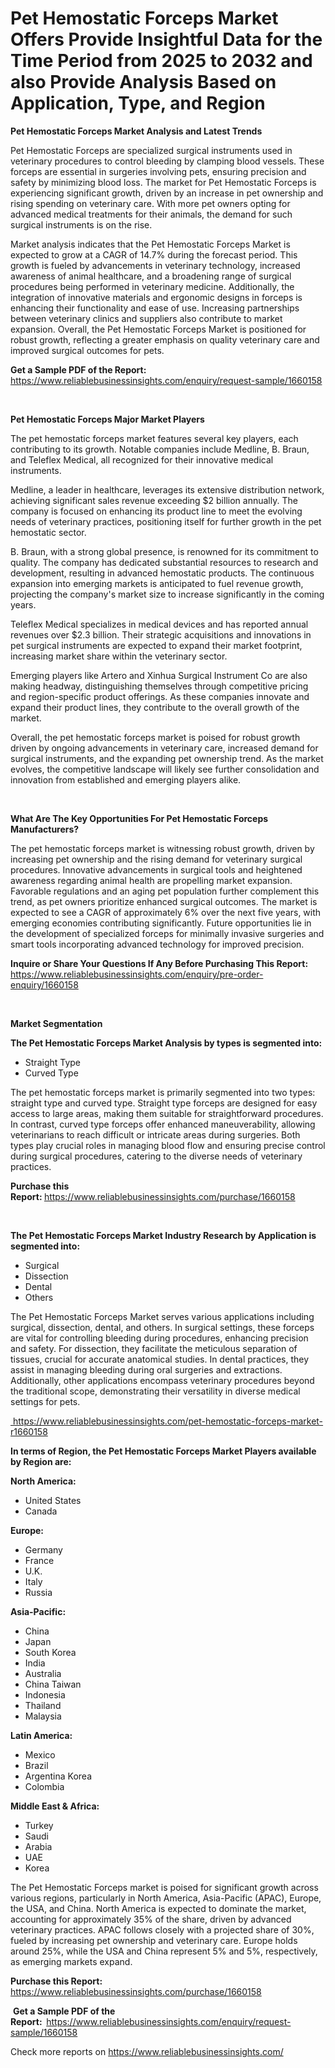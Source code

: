 <p><h1>Pet Hemostatic Forceps Market Offers Provide Insightful Data for the Time Period from 2025 to 2032 and also Provide Analysis Based on Application, Type, and Region</h1></p><p><strong>Pet Hemostatic Forceps Market Analysis and Latest Trends</strong></p>
<p><p>Pet Hemostatic Forceps are specialized surgical instruments used in veterinary procedures to control bleeding by clamping blood vessels. These forceps are essential in surgeries involving pets, ensuring precision and safety by minimizing blood loss. The market for Pet Hemostatic Forceps is experiencing significant growth, driven by an increase in pet ownership and rising spending on veterinary care. With more pet owners opting for advanced medical treatments for their animals, the demand for such surgical instruments is on the rise.</p><p>Market analysis indicates that the Pet Hemostatic Forceps Market is expected to grow at a CAGR of 14.7% during the forecast period. This growth is fueled by advancements in veterinary technology, increased awareness of animal healthcare, and a broadening range of surgical procedures being performed in veterinary medicine. Additionally, the integration of innovative materials and ergonomic designs in forceps is enhancing their functionality and ease of use. Increasing partnerships between veterinary clinics and suppliers also contribute to market expansion. Overall, the Pet Hemostatic Forceps Market is positioned for robust growth, reflecting a greater emphasis on quality veterinary care and improved surgical outcomes for pets.</p></p>
<p><strong>Get a Sample PDF of the Report:&nbsp;</strong> <a href="https://www.reliablebusinessinsights.com/enquiry/request-sample/1660158?utm_campaign=1106&utm_medium=2&utm_source=Github&utm_content=ia&utm_term=17012025&utm_id=pet-hemostatic-forceps">https://www.reliablebusinessinsights.com/enquiry/request-sample/1660158</a></p>
<p>&nbsp;</p>
<p><strong>Pet Hemostatic Forceps Major Market Players</strong></p>
<p><p>The pet hemostatic forceps market features several key players, each contributing to its growth. Notable companies include Medline, B. Braun, and Teleflex Medical, all recognized for their innovative medical instruments.</p><p>Medline, a leader in healthcare, leverages its extensive distribution network, achieving significant sales revenue exceeding $2 billion annually. The company is focused on enhancing its product line to meet the evolving needs of veterinary practices, positioning itself for further growth in the pet hemostatic sector.</p><p>B. Braun, with a strong global presence, is renowned for its commitment to quality. The company has dedicated substantial resources to research and development, resulting in advanced hemostatic products. The continuous expansion into emerging markets is anticipated to fuel revenue growth, projecting the company's market size to increase significantly in the coming years.</p><p>Teleflex Medical specializes in medical devices and has reported annual revenues over $2.3 billion. Their strategic acquisitions and innovations in pet surgical instruments are expected to expand their market footprint, increasing market share within the veterinary sector.</p><p>Emerging players like Artero and Xinhua Surgical Instrument Co are also making headway, distinguishing themselves through competitive pricing and region-specific product offerings. As these companies innovate and expand their product lines, they contribute to the overall growth of the market.</p><p>Overall, the pet hemostatic forceps market is poised for robust growth driven by ongoing advancements in veterinary care, increased demand for surgical instruments, and the expanding pet ownership trend. As the market evolves, the competitive landscape will likely see further consolidation and innovation from established and emerging players alike.</p></p>
<p>&nbsp;</p>
<p><strong>What Are The Key Opportunities For Pet Hemostatic Forceps Manufacturers?</strong></p>
<p><p>The pet hemostatic forceps market is witnessing robust growth, driven by increasing pet ownership and the rising demand for veterinary surgical procedures. Innovative advancements in surgical tools and heightened awareness regarding animal health are propelling market expansion. Favorable regulations and an aging pet population further complement this trend, as pet owners prioritize enhanced surgical outcomes. The market is expected to see a CAGR of approximately 6% over the next five years, with emerging economies contributing significantly. Future opportunities lie in the development of specialized forceps for minimally invasive surgeries and smart tools incorporating advanced technology for improved precision.</p></p>
<p><strong>Inquire or Share Your Questions If Any Before Purchasing This Report:</strong> <a href="https://www.reliablebusinessinsights.com/enquiry/pre-order-enquiry/1660158?utm_campaign=1106&utm_medium=2&utm_source=Github&utm_content=ia&utm_term=17012025&utm_id=pet-hemostatic-forceps">https://www.reliablebusinessinsights.com/enquiry/pre-order-enquiry/1660158</a></p>
<p>&nbsp;</p>
<p><strong>Market Segmentation</strong></p>
<p><strong>The Pet Hemostatic Forceps Market Analysis by types is segmented into:</strong></p>
<p><ul><li>Straight Type</li><li>Curved Type</li></ul></p>
<p><p>The pet hemostatic forceps market is primarily segmented into two types: straight type and curved type. Straight type forceps are designed for easy access to large areas, making them suitable for straightforward procedures. In contrast, curved type forceps offer enhanced maneuverability, allowing veterinarians to reach difficult or intricate areas during surgeries. Both types play crucial roles in managing blood flow and ensuring precise control during surgical procedures, catering to the diverse needs of veterinary practices.</p></p>
<p><strong>Purchase this Report:&nbsp;</strong><a href="https://www.reliablebusinessinsights.com/purchase/1660158?utm_campaign=1106&utm_medium=2&utm_source=Github&utm_content=ia&utm_term=17012025&utm_id=pet-hemostatic-forceps">https://www.reliablebusinessinsights.com/purchase/1660158</a></p>
<p>&nbsp;</p>
<p><strong>The Pet Hemostatic Forceps Market Industry Research by Application is segmented into:</strong></p>
<p><ul><li>Surgical</li><li>Dissection</li><li>Dental</li><li>Others</li></ul></p>
<p><p>The Pet Hemostatic Forceps Market serves various applications including surgical, dissection, dental, and others. In surgical settings, these forceps are vital for controlling bleeding during procedures, enhancing precision and safety. For dissection, they facilitate the meticulous separation of tissues, crucial for accurate anatomical studies. In dental practices, they assist in managing bleeding during oral surgeries and extractions. Additionally, other applications encompass veterinary procedures beyond the traditional scope, demonstrating their versatility in diverse medical settings for pets.</p></p>
<p><a href="https://www.reliablebusinessinsights.com/pet-hemostatic-forceps-market-r1660158?utm_campaign=1106&utm_medium=2&utm_source=Github&utm_content=ia&utm_term=17012025&utm_id=pet-hemostatic-forceps">&nbsp;https://www.reliablebusinessinsights.com/pet-hemostatic-forceps-market-r1660158</a></p>
<p><strong>In terms of Region, the Pet Hemostatic Forceps Market Players available by Region are:</strong></p>
<p>
    <p> <strong> North America: </strong>
        <ul>
            <li>United States</li>
            <li>Canada</li>
        </ul>
        </p> 
    <p> <strong> Europe: </strong>
        <ul>
            <li>Germany</li>
            <li>France</li>
            <li>U.K.</li>
            <li>Italy</li>
            <li>Russia</li>
        </ul>
        </p> 
    <p> <strong> Asia-Pacific: </strong>
        <ul>
            <li>China</li>
            <li>Japan</li>
            <li>South Korea</li>
            <li>India</li>
            <li>Australia</li>
            <li>China Taiwan</li>
            <li>Indonesia</li>
            <li>Thailand</li>
            <li>Malaysia</li>
        </ul>
        </p> 
    <p> <strong> Latin America: </strong>
        <ul>
            <li>Mexico</li>
            <li>Brazil</li>
            <li>Argentina Korea</li>
            <li>Colombia</li>
        </ul>
        </p> 
    <p> <strong> Middle East & Africa: </strong>
        <ul>
            <li>Turkey</li>
            <li>Saudi</li>
            <li>Arabia</li>
            <li>UAE</li>
            <li>Korea</li>
        </ul>
    </p>
    </p>
<p><p>The Pet Hemostatic Forceps market is poised for significant growth across various regions, particularly in North America, Asia-Pacific (APAC), Europe, the USA, and China. North America is expected to dominate the market, accounting for approximately 35% of the share, driven by advanced veterinary practices. APAC follows closely with a projected share of 30%, fueled by increasing pet ownership and veterinary care. Europe holds around 25%, while the USA and China represent 5% and 5%, respectively, as emerging markets expand.</p></p>
<p><strong>Purchase this Report: </strong><a href="https://www.reliablebusinessinsights.com/purchase/1660158?utm_campaign=1106&utm_medium=2&utm_source=Github&utm_content=ia&utm_term=17012025&utm_id=pet-hemostatic-forceps">https://www.reliablebusinessinsights.com/purchase/1660158</a></p>
<p>&nbsp;<strong>Get a Sample PDF of the Report:&nbsp;&nbsp;</strong><a href="https://www.reliablebusinessinsights.com/enquiry/request-sample/1660158?utm_campaign=1106&utm_medium=2&utm_source=Github&utm_content=ia&utm_term=17012025&utm_id=pet-hemostatic-forceps">https://www.reliablebusinessinsights.com/enquiry/request-sample/1660158</a></p>
<p><strong></strong></p>
<p>Check more reports on <a href="https://www.reliablebusinessinsights.com/?utm_campaign=1106&utm_medium=2&utm_source=Github&utm_content=ia&utm_term=17012025&utm_id=pet-hemostatic-forceps">https://www.reliablebusinessinsights.com/</a></p>